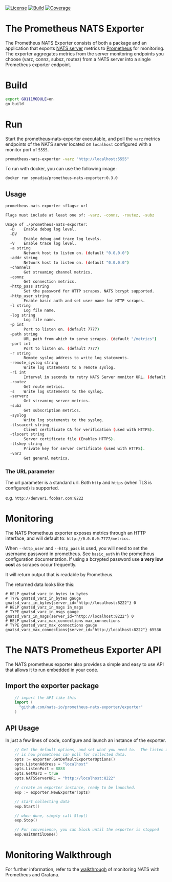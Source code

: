 [![License][License-Image]][License-Url] [![Build][Build-Status-Image]][Build-Status-Url] [![Coverage][Coverage-Image]][Coverage-Url]
# The Prometheus NATS Exporter
The Prometheus NATS Exporter consists of both a package and an application that exports [NATS server](http://nats.io/documentation/server/gnatsd-intro/) metrics to [Prometheus](https://prometheus.io/) for monitoring.  The exporter aggregates metrics from the server monitoring endpoints you choose (varz, connz, subsz, routez) from a NATS server into a single Prometheus exporter endpoint.

# Build
``` bash
export GO111MODULE=on
go build
```

# Run
Start the prometheus-nats-exporter executable, and poll the `varz` metrics endpoints of the NATS server
located on `localhost` configured with a monitor port of `5555`.

``` bash
prometheus-nats-exporter -varz "http://localhost:5555"
```

To run with docker, you can use the following image:

```sh
docker run synadia/prometheus-nats-exporter:0.3.0
```

## Usage
```bash
prometheus-nats-exporter <flags> url

Flags must include at least one of: -varz, -connz, -routez, -subz

Usage of ./prometheus-nats-exporter:
  -D	Enable debug log level.
  -DV
    	Enable debug and trace log levels.
  -V	Enable trace log level.
  -a string
    	Network host to listen on. (default "0.0.0.0")
  -addr string
    	Network host to listen on. (default "0.0.0.0")
  -channelz
    	Get streaming channel metrics.
  -connz
    	Get connection metrics.
  -http_pass string
    	Set the password for HTTP scrapes. NATS bcrypt supported.
  -http_user string
    	Enable basic auth and set user name for HTTP scrapes.
  -l string
    	Log file name.
  -log string
    	Log file name.
  -p int
    	Port to listen on. (default 7777)
  -path string
    	URL path from which to serve scrapes. (default "/metrics")
  -port int
    	Port to listen on. (default 7777)
  -r string
    	Remote syslog address to write log statements.
  -remote_syslog string
    	Write log statements to a remote syslog.
  -ri int
    	Interval in seconds to retry NATS Server monitor URL. (default 30)
  -routez
    	Get route metrics.
  -s	Write log statements to the syslog.
  -serverz
    	Get streaming server metrics.
  -subz
    	Get subscription metrics.
  -syslog
    	Write log statements to the syslog.
  -tlscacert string
    	Client certificate CA for verification (used with HTTPS).
  -tlscert string
    	Server certificate file (Enables HTTPS).
  -tlskey string
    	Private key for server certificate (used with HTTPS).
  -varz
    	Get general metrics.
```

###  The URL parameter

The url parameter is a standard url.  Both `http` and `https` (when TLS is configured) is supported.

e.g.
`http://denver1.foobar.com:8222`

# Monitoring

The NATS Prometheus exporter exposes metrics through an HTTP interface, and will default to:
`http://0.0.0.0:7777/metrics`.

When `--http_user` and `--http_pass` is used, you will need to set the username password
in prometheus.  See `basic_auth` in the prometheus configuration documentation.  If using 
a bcrypted password use **a very low cost** as scrapes occur frequently.

It will return output that is readable by Prometheus.  

The returned data looks like this:
```text
# HELP gnatsd_varz_in_bytes in_bytes
# TYPE gnatsd_varz_in_bytes gauge
gnatsd_varz_in_bytes{server_id="http://localhost:8222"} 0
# HELP gnatsd_varz_in_msgs in_msgs
# TYPE gnatsd_varz_in_msgs gauge
gnatsd_varz_in_msgs{server_id="http://localhost:8222"} 0
# HELP gnatsd_varz_max_connections max_connections
# TYPE gnatsd_varz_max_connections gauge
gnatsd_varz_max_connections{server_id="http://localhost:8222"} 65536
```

# The NATS Prometheus Exporter API

The NATS prometheus exporter also provides a simple and easy to use API that allows it to run embedded in your code.  

## Import the exporter package

```go
    // import the API like this
    import (
      "github.com/nats-io/prometheus-nats-exporter/exporter"
    )
```

## API Usage

In just a few lines of code, configure and launch an instance of the exporter.

```go 
	// Get the default options, and set what you need to.  The listen address and port
	// is how prometheus can poll for collected data.
	opts := exporter.GetDefaultExporterOptions()
	opts.ListenAddress = "localhost"
	opts.ListenPort = 8888
	opts.GetVarz = true
	opts.NATSServerURL = "http://localhost:8222"

	// create an exporter instance, ready to be launched.
	exp := exporter.NewExporter(opts)

	// start collecting data
	exp.Start()

	// when done, simply call Stop()
	exp.Stop()

	// For convenience, you can block until the exporter is stopped
	exp.WaitUntilDone()
```

# Monitoring Walkthrough
For further information, refer to the [walkthrough](walkthrough/README.md) of monitoring NATS with Prometheus and Grafana.

[License-Url]: https://www.apache.org/licenses/LICENSE-2.0
[License-Image]: https://img.shields.io/badge/License-Apache2-blue.svg
[Build-Status-Url]: http://travis-ci.org/nats-io/prometheus-nats-exporter
[Build-Status-Image]: https://travis-ci.org/nats-io/prometheus-nats-exporter.svg?branch=master
[Coverage-Url]: https://coveralls.io/r/nats-io/prometheus-nats-exporter?branch=master
[Coverage-image]: https://coveralls.io/repos/github/nats-io/prometheus-nats-exporter/badge.svg?branch=master
